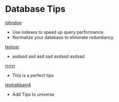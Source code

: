 # Database Tips

[johndoe](https://github.com/johndoe)

- Use indexes to speed up query performance.
- Normalize your database to eliminate redundancy.

[testusr](https://github.com/johndoe)

- asdasd asd asd sad asdasd asdsad.

[rrrrrr](https:/asasdasdsadsad)

- This is a perfect tips

[testrabbani4](https:/asdasdasda/asdasdasd)

- Add Tips to universe

